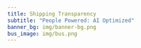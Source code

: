 ```yaml
---
title: Shipping Transparency
subtitle: "People Powered: AI Optimized"
banner_bg: img/banner-bg.png
bus_image: img/bus.png
---
```

